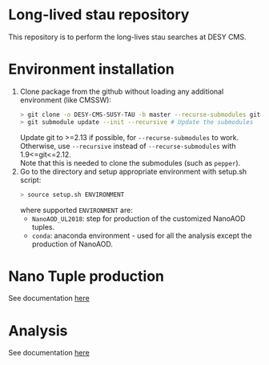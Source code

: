 # Long-lived stau repository

This repository is to perform the long-lives stau searches at DESY CMS.

# Environment installation
1. Clone package from the github without loading any additional environment (like CMSSW):
   ```sh
   > git clone -o DESY-CMS-SUSY-TAU -b master --recurse-submodules git@github.com:DESY-CMS-SUSY-TAU/LLStaus_Run2.git
   > git submodule update --init --recursive # Update the submodules
   ```
    Update git to >=2.13 if possible, for `--recurse-submodules` to work.<br>
    Otherwise, use `--recursive` instead of `--recurse-submodules` with 1.9<=git<=2.12.<br>
    Note that this is needed to clone the submodules (such as `pepper`).
2. Go to the directory and setup appropriate environment with setup.sh script:
   ```sh
   > source setup.sh ENVIRONMENT
   ```
   where supported `ENVIRONMENT` are:
   - `NanoAOD_UL2018`: step for production of the customized NanoAOD tuples. 
   - `conda`: anaconda environment - used for all the analysis except the production of NanoAOD.

# Nano Tuple production
See documentation [here](Analysis/README.md)

# Analysis
See documentation [here](Production/README.md)
